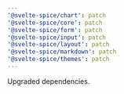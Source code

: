 ```yaml
---
'@svelte-spice/chart': patch
'@svelte-spice/core': patch
'@svelte-spice/form': patch
'@svelte-spice/input': patch
'@svelte-spice/layout': patch
'@svelte-spice/markdown': patch
'@svelte-spice/themes': patch
---
```


Upgraded dependencies.
